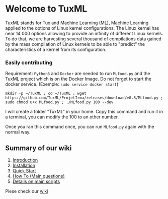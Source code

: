 # Welcome to TuxML

TuxML stands for Tux and Machine Learning (ML), Machine Learning applied to the options of Linux kernel configurations. The Linux kernel has near 14 000 options allowing to provide an infinity of different Linux kernels. To do that, we are harvesting several thousand of compilations data gained by the mass compilation of Linux kernels to be able to "predict" the characteristics of a kernel from its configuration.


### Easily contributing

Requirement:
`Python3` and `Docker` are needed to run `MLfood.py` and the TuxML project which is on the Docker Image.
Do not forget to start the docker service. (Exemple: `sudo service docker start`)

```
mkdir -p ~/TuxML ; cd ~/TuxML ; wget https://github.com/TuxML/ProjetIrma/releases/download/v0.8/MLfood.py ; sudo chmod u+x MLfood.py ; ./MLfood.py 100 --dev
```
I will create a folder "TuxML" in your home.
Copy this command and run it in a terminal, you can modify the 100 to an other number.

Once you ran this command once, you can run `MLfood.py` again with the normal way.


## Summary of our wiki

1. [Introduction](https://github.com/TuxML/ProjetIrma/wiki)
2. [Installation](https://github.com/TuxML/ProjetIrma/wiki/Installation)
3. [Quick Start](https://github.com/TuxML/ProjetIrma/wiki/Quick-Start)
4. [How To (Main questions)](https://github.com/TuxML/ProjetIrma/wiki/How-To-(Main-questions))
5. [Details on main scripts](https://github.com/TuxML/ProjetIrma/wiki/Details-on-main-scripts/)

Plese check our [wiki](https://github.com/TuxML/ProjetIrma/wiki)
